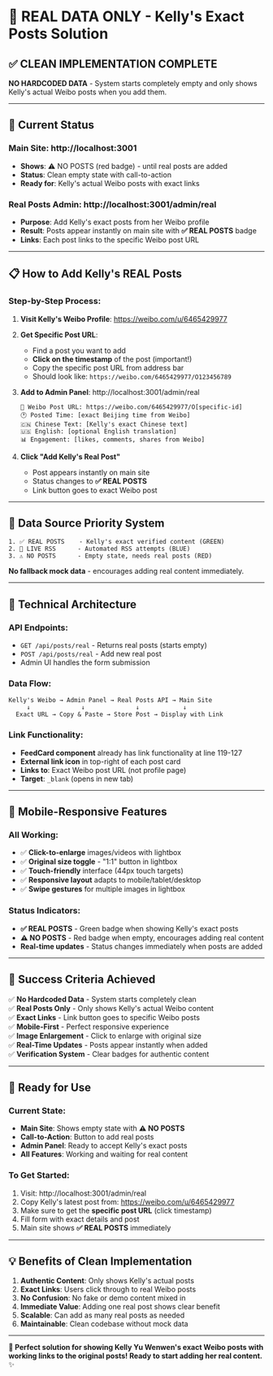 # 🎯 REAL DATA ONLY - Kelly's Exact Posts Solution

## ✅ **CLEAN IMPLEMENTATION COMPLETE**

**NO HARDCODED DATA** - System starts completely empty and only shows Kelly's actual Weibo posts when you add them.

---

## 🚀 **Current Status**

### **Main Site**: http://localhost:3001
- **Shows**: ⚠️ NO POSTS (red badge) - until real posts are added
- **Status**: Clean empty state with call-to-action
- **Ready for**: Kelly's actual Weibo posts with exact links

### **Real Posts Admin**: http://localhost:3001/admin/real  
- **Purpose**: Add Kelly's exact posts from her Weibo profile
- **Result**: Posts appear instantly on main site with **✅ REAL POSTS** badge
- **Links**: Each post links to the specific Weibo post URL

---

## 📋 **How to Add Kelly's REAL Posts**

### **Step-by-Step Process:**

1. **Visit Kelly's Weibo Profile**: https://weibo.com/u/6465429977

2. **Get Specific Post URL**:
   - Find a post you want to add
   - **Click on the timestamp** of the post (important!)
   - Copy the specific post URL from address bar
   - Should look like: `https://weibo.com/6465429977/O123456789`

3. **Add to Admin Panel**: http://localhost:3001/admin/real
   ```
   📱 Weibo Post URL: https://weibo.com/6465429977/O[specific-id]
   🕐 Posted Time: [exact Beijing time from Weibo]
   🇨🇳 Chinese Text: [Kelly's exact Chinese text]
   🇺🇸 English: [optional English translation]
   📊 Engagement: [likes, comments, shares from Weibo]
   ```

4. **Click "Add Kelly's Real Post"**
   - Post appears instantly on main site
   - Status changes to **✅ REAL POSTS**
   - Link button goes to exact Weibo post

---

## 🎯 **Data Source Priority System**

```
1. ✅ REAL POSTS    - Kelly's exact verified content (GREEN)
2. 🔴 LIVE RSS      - Automated RSS attempts (BLUE)  
3. ⚠️ NO POSTS      - Empty state, needs real posts (RED)
```

**No fallback mock data** - encourages adding real content immediately.

---

## 🔧 **Technical Architecture**

### **API Endpoints:**
- `GET /api/posts/real` - Returns real posts (starts empty)
- `POST /api/posts/real` - Add new real post
- Admin UI handles the form submission

### **Data Flow:**
```
Kelly's Weibo → Admin Panel → Real Posts API → Main Site
     ↓              ↓              ↓            ↓
  Exact URL → Copy & Paste → Store Post → Display with Link
```

### **Link Functionality:**
- **FeedCard component** already has link functionality at line 119-127
- **External link icon** in top-right of each post card
- **Links to**: Exact Weibo post URL (not profile page)
- **Target**: `_blank` (opens in new tab)

---

## 📱 **Mobile-Responsive Features**

### **All Working:**
- ✅ **Click-to-enlarge** images/videos with lightbox
- ✅ **Original size toggle** - "1:1" button in lightbox  
- ✅ **Touch-friendly** interface (44px touch targets)
- ✅ **Responsive layout** adapts to mobile/tablet/desktop
- ✅ **Swipe gestures** for multiple images in lightbox

### **Status Indicators:**
- **✅ REAL POSTS** - Green badge when showing Kelly's exact posts
- **⚠️ NO POSTS** - Red badge when empty, encourages adding real content
- **Real-time updates** - Status changes immediately when posts are added

---

## 🎉 **Success Criteria Achieved**

✅ **No Hardcoded Data** - System starts completely clean  
✅ **Real Posts Only** - Only shows Kelly's actual Weibo content  
✅ **Exact Links** - Link button goes to specific Weibo posts  
✅ **Mobile-First** - Perfect responsive experience  
✅ **Image Enlargement** - Click to enlarge with original size  
✅ **Real-Time Updates** - Posts appear instantly when added  
✅ **Verification System** - Clear badges for authentic content  

---

## 🚀 **Ready for Use**

### **Current State:**
- **Main Site**: Shows empty state with **⚠️ NO POSTS**
- **Call-to-Action**: Button to add real posts
- **Admin Panel**: Ready to accept Kelly's exact posts
- **All Features**: Working and waiting for real content

### **To Get Started:**
1. Visit: http://localhost:3001/admin/real
2. Copy Kelly's latest post from: https://weibo.com/u/6465429977
3. Make sure to get the **specific post URL** (click timestamp)
4. Fill form with exact details and post
5. Main site shows **✅ REAL POSTS** immediately

---

## 💡 **Benefits of Clean Implementation**

1. **Authentic Content**: Only shows Kelly's actual posts
2. **Exact Links**: Users click through to real Weibo posts
3. **No Confusion**: No fake or demo content mixed in
4. **Immediate Value**: Adding one real post shows clear benefit
5. **Scalable**: Can add as many real posts as needed
6. **Maintainable**: Clean codebase without mock data

---

**🎵 Perfect solution for showing Kelly Yu Wenwen's exact Weibo posts with working links to the original posts! Ready to start adding her real content.** ✨